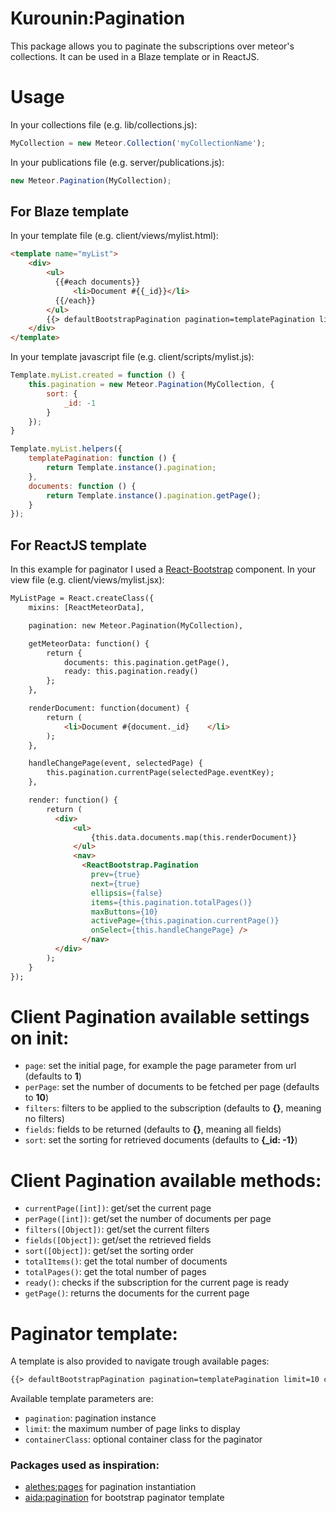 Kurounin:Pagination
=================

This package allows you to paginate the subscriptions over meteor's collections. It can be used in a Blaze template or in ReactJS.

# Usage

In your collections file (e.g. lib/collections.js):
```js
MyCollection = new Meteor.Collection('myCollectionName');

```

In your publications file (e.g. server/publications.js):
```js
new Meteor.Pagination(MyCollection);

```

For Blaze template
--------------------------------------------------
In your template file (e.g. client/views/mylist.html):
```html
<template name="myList">
	<div>
    	<ul>
          {{#each documents}}
              <li>Document #{{_id}}</li>
          {{/each}}
        </ul>
        {{> defaultBootstrapPagination pagination=templatePagination limit=10 containerClass="text-center"}}
	</div>
</template>
```

In your template javascript file (e.g. client/scripts/mylist.js):
```js
Template.myList.created = function () {
	this.pagination = new Meteor.Pagination(MyCollection, {
        sort: {
            _id: -1
        }
    });
}

Template.myList.helpers({
    templatePagination: function () {
        return Template.instance().pagination;
    },
	documents: function () {
		return Template.instance().pagination.getPage();
	}
});
```

For ReactJS template
--------------------------------------------------
In this example for paginator I used a [React-Bootstrap](http://react-bootstrap.github.io/) component.
In your view file (e.g. client/views/mylist.jsx):
```html
MyListPage = React.createClass({
    mixins: [ReactMeteorData],

    pagination: new Meteor.Pagination(MyCollection),

    getMeteorData: function() {
        return {
            documents: this.pagination.getPage(),
            ready: this.pagination.ready()
        };
    },

    renderDocument: function(document) {
        return (
        	<li>Document #{document._id}	</li>
        );
    },

    handleChangePage(event, selectedPage) {
        this.pagination.currentPage(selectedPage.eventKey);
    },

    render: function() {
        return (
          <div>
              <ul>
                  {this.data.documents.map(this.renderDocument)}
              </ul>
              <nav>
                <ReactBootstrap.Pagination
                  prev={true}
                  next={true}
                  ellipsis={false}
                  items={this.pagination.totalPages()}
                  maxButtons={10}
                  activePage={this.pagination.currentPage()}
                  onSelect={this.handleChangePage} />
  				</nav>
          </div>
        );
    }
});
```


# Client Pagination available settings on init:

* `page`: set the initial page, for example the page parameter from url (defaults to **1**)
* `perPage`: set the number of documents to be fetched per page (defaults to **10**)
* `filters`: filters to be applied to the subscription (defaults to **{}**, meaning no filters)
* `fields`: fields to be returned (defaults to **{}**, meaning all fields)
* `sort`: set the sorting for retrieved documents (defaults to **{_id: -1}**)


# Client Pagination available methods:

* `currentPage([int])`: get/set the current page
* `perPage([int])`: get/set the number of documents per page
* `filters([Object])`: get/set the current filters
* `fields([Object])`: get/set the retrieved fields
* `sort([Object])`: get/set the sorting order
* `totalItems()`: get the total number of documents
* `totalPages()`: get the total number of pages
* `ready()`: checks if the subscription for the current page is ready
* `getPage()`: returns the documents for the current page


# Paginator template:

A template is also provided to navigate trough available pages:

```html
{{> defaultBootstrapPagination pagination=templatePagination limit=10 containerClass="text-center"}}
```
Available template parameters are:
* `pagination`: pagination instance
* `limit`: the maximum number of page links to display
* `containerClass`: optional container class for the paginator


### Packages used as inspiration:

 * [alethes:pages](https://atmospherejs.com/alethes/pages) for pagination instantiation 
 * [aida:pagination](https://atmospherejs.com/aida/pagination) for bootstrap paginator template
